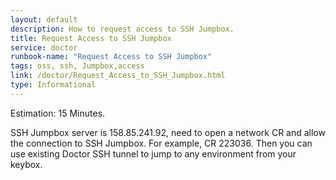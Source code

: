 ```yaml
---
layout: default
description: How to request access to SSH Jumpbox.
title: Request Access to SSH Jumpbox
service: doctor
runbook-name: "Request Access to SSH Jumpbox"
tags: oss, ssh, Jumpbox,access
link: /doctor/Request_Access_to_SSH_Jumpbox.html
type: Informational
---
```


Estimation: 15 Minutes.

SSH Jumpbox server is 158.85.241.92, need to open a network CR and allow the connection to SSH Jumpbox. For example, CR 223036. Then you can use existing Doctor SSH tunnel to jump to any environment from your keybox.
